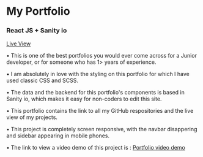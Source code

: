<h1> My Portfolio  </h1> 

<h3> React JS + Sanity io </h3> 

<p>  <a href="https://lively-mermaid-75487c.netlify.app/"> Live View </a> </p>

<p>  • This is one of the best portfolios you would ever come across for a Junior developer, or for someone who has 1> years of experience. </p>

<p>  • I am absolutely in love with the styling on this portfolio for which I have used classic CSS and SCSS. </p>

<p>  • The data and the backend for this portfolio's components is based in Sanity io, which makes it easy for non-coders to edit this site. </p>

<p>  • This portfolio contains the link to all my GitHub respositories and the live view of my projects. </p>

<p>  • This project is completely screen responsive, with the navbar disappering and sidebar appearing in mobile phones. </p>

<p>  • The link to view a video demo of this project is : <a href="https://www.youtube.com/watch?v=_Pp7UiazTYE&ab_channel=AnirudhKadian"> Portfolio video demo </a> </p>
